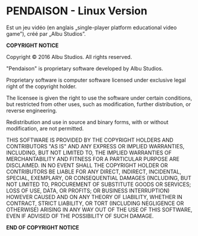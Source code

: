 # PENDAISON - Linux Version
Est un jeu vidéo (en anglais „single-player platform educational video game”), créé par „Albu Studios”.

**COPYRIGHT NOTICE**

Copyright © 2016 Albu Studios. All rights reserved.

"Pendaison" is proprietary software developed by Albu Studios.

Proprietary software is computer software licensed under exclusive legal right
of the copyright holder.

The licensee is given the right to use the software under certain conditions,
but restricted from other uses, such as modification, further distribution,
or reverse engineering.

Redistribution and use in source and binary forms, with or without modification,
are not permitted.

THIS SOFTWARE IS PROVIDED BY THE COPYRIGHT HOLDERS AND CONTRIBUTORS "AS IS" AND
ANY EXPRESS OR IMPLIED WARRANTIES, INCLUDING, BUT NOT LIMITED TO, THE IMPLIED
WARRANTIES OF MERCHANTABILITY AND FITNESS FOR A PARTICULAR PURPOSE ARE DISCLAIMED.
IN NO EVENT SHALL THE COPYRIGHT HOLDER OR CONTRIBUTORS BE LIABLE FOR ANY
DIRECT, INDIRECT, INCIDENTAL, SPECIAL, EXEMPLARY, OR CONSEQUENTIAL DAMAGES
(INCLUDING, BUT NOT LIMITED TO, PROCUREMENT OF SUBSTITUTE GOODS OR SERVICES;
LOSS OF USE, DATA, OR PROFITS; OR BUSINESS INTERRUPTION) HOWEVER CAUSED AND
ON ANY THEORY OF LIABILITY, WHETHER IN CONTRACT, STRICT LIABILITY, OR TORT
(INCLUDING NEGLIGENCE OR OTHERWISE) ARISING IN ANY WAY OUT OF THE USE OF THIS
SOFTWARE, EVEN IF ADVISED OF THE POSSIBILITY OF SUCH DAMAGE.

**END OF COPYRIGHT NOTICE**

